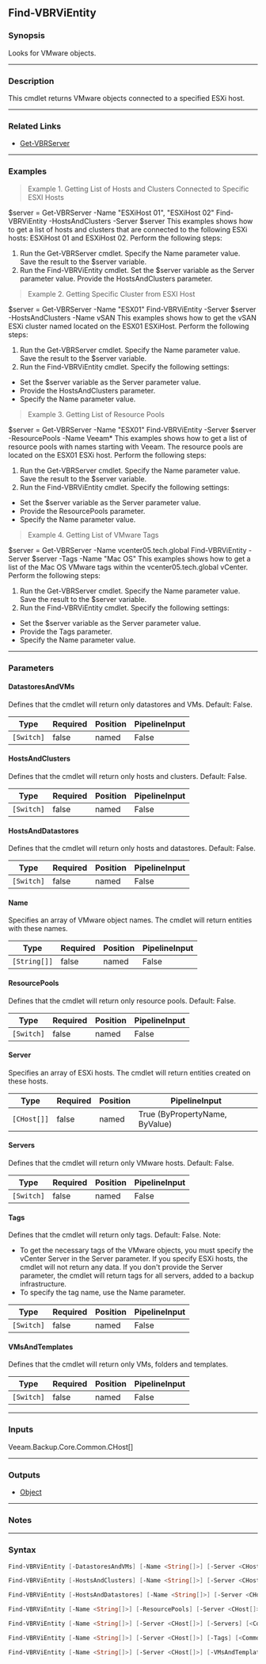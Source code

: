 Find-VBRViEntity
----------------

### Synopsis
Looks for VMware objects.

---

### Description

This cmdlet returns VMware objects connected to a specified ESXi host.

---

### Related Links
* [Get-VBRServer](Get-VBRServer)

---

### Examples
> Example 1. Getting List of Hosts and Clusters Connected to Specific ESXI Hosts

$server = Get-VBRServer -Name "ESXiHost 01", "ESXiHost 02"
Find-VBRViEntity -HostsAndClusters -Server $server
This examples shows how to get a list of  hosts and clusters that are connected to the following ESXi hosts: ESXiHost 01 and ESXiHost 02.
Perform the following steps:
1. Run the Get-VBRServer cmdlet. Specify the Name parameter value. Save the result to the $server variable.
2. Run the Find-VBRViEntity cmdlet. Set the $server variable as the Server parameter value. Provide the HostsAndClusters parameter.
> Example 2. Getting Specific Cluster from ESXI Host

$server = Get-VBRServer -Name "ESX01"
Find-VBRViEntity -Server $server -HostsAndClusters -Name vSAN
This examples shows how to get the vSAN ESXi cluster named located on the ESX01 ESXiHost.
Perform the following steps:
1. Run the Get-VBRServer cmdlet. Specify the Name parameter value. Save the result to the $server variable.
2. Run the Find-VBRViEntity cmdlet. Specify the following settings:
- Set the $server variable as the Server parameter value.
- Provide the HostsAndClusters parameter.
- Specify the Name parameter value.
> Example 3. Getting List of Resource Pools

$server = Get-VBRServer -Name "ESX01"
Find-VBRViEntity -Server $server -ResourcePools -Name Veeam*
This examples shows how to get a list of resource pools with names starting with Veeam. The resource pools are located on the ESX01 ESXi host.
Perform the following steps:
1. Run the Get-VBRServer cmdlet. Specify the Name parameter value. Save the result to the $server variable.
2. Run the Find-VBRViEntity cmdlet. Specify the following settings:
- Set the $server variable as the Server parameter value.
- Provide the ResourcePools parameter.
- Specify the Name parameter value.
> Example 4. Getting List of VMware Tags

$server = Get-VBRServer -Name vcenter05.tech.global
Find-VBRViEntity -Server $server -Tags -Name "Mac OS"
This examples shows how to get a list of the Mac OS VMware tags within the vcenter05.tech.global vCenter.
Perform the following steps:
1. Run the Get-VBRServer cmdlet. Specify the Name parameter value. Save the result to the $server variable.
2. Run the Find-VBRViEntity cmdlet. Specify the following settings:
- Set the $server variable as the Server parameter value.
- Provide the Tags parameter.
- Specify the Name parameter value.

---

### Parameters
#### **DatastoresAndVMs**
Defines that the cmdlet will return only datastores and VMs.
Default: False.

|Type      |Required|Position|PipelineInput|
|----------|--------|--------|-------------|
|`[Switch]`|false   |named   |False        |

#### **HostsAndClusters**
Defines that the cmdlet will return only hosts and clusters.
Default: False.

|Type      |Required|Position|PipelineInput|
|----------|--------|--------|-------------|
|`[Switch]`|false   |named   |False        |

#### **HostsAndDatastores**
Defines that the cmdlet will return only hosts and datastores.
Default: False.

|Type      |Required|Position|PipelineInput|
|----------|--------|--------|-------------|
|`[Switch]`|false   |named   |False        |

#### **Name**
Specifies an array of VMware object names. The cmdlet will return entities with these names.

|Type        |Required|Position|PipelineInput|
|------------|--------|--------|-------------|
|`[String[]]`|false   |named   |False        |

#### **ResourcePools**
Defines that the cmdlet will return only resource pools.
Default: False.

|Type      |Required|Position|PipelineInput|
|----------|--------|--------|-------------|
|`[Switch]`|false   |named   |False        |

#### **Server**
Specifies an array of ESXi hosts. The cmdlet will return entities created on these hosts.

|Type       |Required|Position|PipelineInput                 |
|-----------|--------|--------|------------------------------|
|`[CHost[]]`|false   |named   |True (ByPropertyName, ByValue)|

#### **Servers**
Defines that the cmdlet will return only VMware hosts.
Default: False.

|Type      |Required|Position|PipelineInput|
|----------|--------|--------|-------------|
|`[Switch]`|false   |named   |False        |

#### **Tags**
Defines that the cmdlet will return only tags.
Default: False.
Note:
* To get the necessary tags of the VMware objects, you must specify the vCenter Server in the Server parameter. If you specify ESXi hosts, the cmdlet will not return any data. If you don't provide the Server parameter, the cmdlet will return tags for all servers, added to a backup infrastructure.
* To specify the tag name, use the Name parameter.

|Type      |Required|Position|PipelineInput|
|----------|--------|--------|-------------|
|`[Switch]`|false   |named   |False        |

#### **VMsAndTemplates**
Defines that the cmdlet will return only VMs, folders and templates.

|Type      |Required|Position|PipelineInput|
|----------|--------|--------|-------------|
|`[Switch]`|false   |named   |False        |

---

### Inputs
Veeam.Backup.Core.Common.CHost[]

---

### Outputs
* [Object](https://learn.microsoft.com/en-us/dotnet/api/System.Object)

---

### Notes

---

### Syntax
```PowerShell
Find-VBRViEntity [-DatastoresAndVMs] [-Name <String[]>] [-Server <CHost[]>] [<CommonParameters>]
```
```PowerShell
Find-VBRViEntity [-HostsAndClusters] [-Name <String[]>] [-Server <CHost[]>] [<CommonParameters>]
```
```PowerShell
Find-VBRViEntity [-HostsAndDatastores] [-Name <String[]>] [-Server <CHost[]>] [<CommonParameters>]
```
```PowerShell
Find-VBRViEntity [-Name <String[]>] [-ResourcePools] [-Server <CHost[]>] [<CommonParameters>]
```
```PowerShell
Find-VBRViEntity [-Name <String[]>] [-Server <CHost[]>] [-Servers] [<CommonParameters>]
```
```PowerShell
Find-VBRViEntity [-Name <String[]>] [-Server <CHost[]>] [-Tags] [<CommonParameters>]
```
```PowerShell
Find-VBRViEntity [-Name <String[]>] [-Server <CHost[]>] [-VMsAndTemplates] [<CommonParameters>]
```

